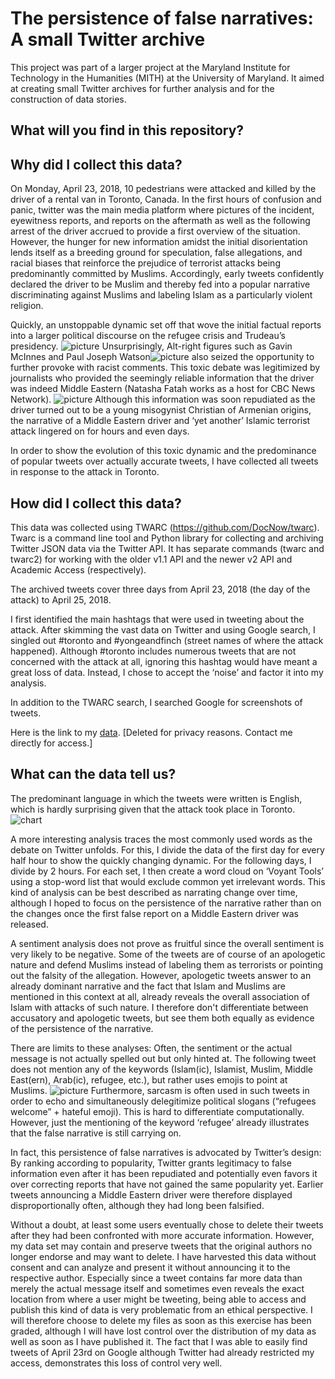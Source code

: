 # The persistence of false narratives: A small Twitter archive

This project was part of a larger project at the Maryland Institute for Technology in the Humanities (MITH) at the University of Maryland. It aimed at creating small Twitter archives for further analysis and for the construction of data stories.



## What will you find in this repository?





## Why did I collect this data?

On Monday, April 23, 2018, 10 pedestrians were attacked and killed by the driver of a rental van in Toronto, Canada. In the first hours of confusion and panic, twitter was the main media platform where pictures of the incident, eyewitness reports, and reports on the aftermath as well as the following arrest of the driver accrued to provide a first overview of the situation. However, the hunger for new information amidst the initial disorientation lends itself as a breeding ground for speculation, false allegations, and racial biases that reinforce the prejudice of terrorist attacks being predominantly committed by Muslims. Accordingly, early tweets confidently declared the driver to be Muslim and thereby fed into a popular narrative discriminating against Muslims and labeling Islam as a particularly violent religion. 


Quickly, an unstoppable dynamic set off that wove the initial factual reports into a larger political discourse on the refugee crisis and Trudeau’s presidency. ![picture](https://github.com/IKFKirchner/datastory/blob/master/MITH%20Tweet%206.png) Unsurprisingly, Alt-right figures such as Gavin McInnes and Paul Joseph Watson![picture](https://github.com/IKFKirchner/datastory/blob/master/MITH%20Tweet%205.png) also seized the opportunity to further provoke with racist comments. This toxic debate was legitimized by journalists who provided the seemingly reliable information that the driver was indeed Middle Eastern (Natasha Fatah works as a host for CBC News Network). ![picture](https://github.com/IKFKirchner/datastory/blob/master/MITH%20Tweet%203.png) Although this information was soon repudiated as the driver turned out to be a young misogynist Christian of Armenian origins, the narrative of a Middle Eastern driver and ‘yet another’ Islamic terrorist attack lingered on for hours and even days. 


In order to show the evolution of this toxic dynamic and the predominance of popular tweets over actually accurate tweets, I have collected all tweets in response to the attack in Toronto. 



## How did I collect this data?

This data was collected using TWARC (https://github.com/DocNow/twarc). Twarc is a command line tool and Python library for collecting and archiving Twitter JSON data via the Twitter API. It has separate commands (twarc and twarc2) for working with the older v1.1 API and the newer v2 API and Academic Access (respectively).

The archived tweets cover three days from April 23, 2018 (the day of the attack) to April 25, 2018.

I first identified the main hashtags that were used in tweeting about the attack. After skimming the vast data on Twitter and using Google search, I singled out #toronto and #yongeandfinch (street names of where the attack happened). Although #toronto includes numerous tweets that are not concerned with the attack at all, ignoring this hashtag would have meant a great loss of data. Instead, I chose to accept the ‘noise’ and factor it into my analysis. 

In addition to the TWARC search, I searched Google for screenshots of tweets.

Here is the link to my [data](https://github.com/IKFKirchner/datastory/blob/master/data/tweets.csv). [Deleted for privacy reasons. Contact me directly for access.]



## What can the data tell us?


The predominant language in which the tweets were written is English, which is hardly surprising given that the attack took place in Toronto. ![chart](https://github.com/IKFKirchner/datastory/blob/master/chart.png)



A more interesting analysis traces the most commonly used words as the debate on Twitter unfolds. For this, I divide the data of the first day for every half hour to show the quickly changing dynamic. For the following days, I divide by 2 hours. For each set, I then create a word cloud on ‘Voyant Tools’ using a stop-word list that would exclude common yet irrelevant words. This kind of analysis can be best described as narrating change over time, although I hoped to focus on the persistence of the narrative rather than on the changes once the first false report on a Middle Eastern driver was released. 


A sentiment analysis does not prove as fruitful since the overall sentiment is very likely to be negative. Some of the tweets are of course of an apologetic nature and defend Muslims instead of labeling them as terrorists or pointing out the falsity of the allegation. However, apologetic tweets answer to an already dominant narrative and the fact that Islam and Muslims are mentioned in this context at all, already reveals the overall association of Islam with attacks of such nature. I therefore don't differentiate between accusatory and apologetic tweets, but see them both equally as evidence of the persistence of the narrative.


There are limits to these analyses: Often, the sentiment or the actual message is not actually spelled out but only hinted at. The following tweet does not mention any of the keywords (Islam(ic), Islamist, Muslim, Middle East(ern), Arab(ic), refugee, etc.), but rather uses emojis to point at Muslims. ![picture](https://github.com/IKFKirchner/datastory/blob/master/MITH%20Tweet%201.png) Furthermore, sarcasm is often used in such tweets in order to echo and simultaneously delegitimize political slogans (“refugees welcome” + hateful emoji). This is hard to differentiate computationally. However, just the mentioning of the keyword ‘refugee’ already illustrates that the false narrative is still carrying on.


In fact, this persistence of false narratives is advocated by Twitter’s design: By ranking according to popularity, Twitter grants legitimacy to false information even after it has been repudiated and potentially even favors it over correcting reports that have not gained the same popularity yet. Earlier tweets announcing a Middle Eastern driver were therefore displayed disproportionally often, although they had long been falsified. 


Without a doubt, at least some users eventually chose to delete their tweets after they had been confronted with more accurate information. However, my data set may contain and preserve tweets that the original authors no longer endorse and may want to delete. I have harvested this data without consent and can analyze and present it without announcing it to the respective author. Especially since a tweet contains far more data than merely the actual message itself and sometimes even reveals the exact location from where a user might be tweeting, being able to access and publish this kind of data is very problematic from an ethical perspective. I will therefore choose to delete my files as soon as this exercise has been graded, although I will have lost control over the distribution of my data as well as soon as I have published it. The fact that I was able to easily find tweets of April 23rd on Google although Twitter had already restricted my access, demonstrates this loss of control very well.










